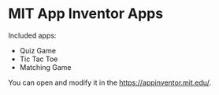 # MIT App Inventor Apps

Included apps:
- Quiz Game
- Tic Tac Toe
- Matching Game

You can open and modify it in the https://appinventor.mit.edu/.
